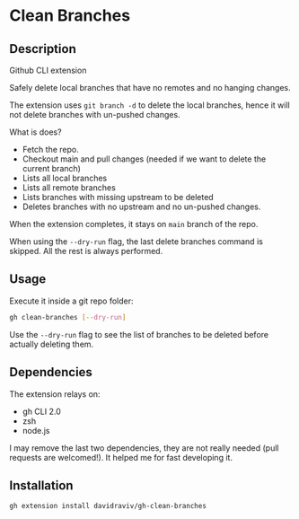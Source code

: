 # Clean Branches
## Description
Github CLI extension

Safely delete local branches that have no remotes and no hanging changes.

The extension uses `git branch -d` to delete the local branches, hence it will not delete branches with un-pushed changes.

What is does?
- Fetch the repo.
- Checkout main and pull changes (needed if we want to delete the current branch)
- Lists all local branches
- Lists all remote branches
- Lists branches with missing upstream to be deleted
- Deletes branches with no upstream and no un-pushed changes.

When the extension completes, it stays on `main` branch of the repo.

When using the `--dry-run` flag, the last delete branches command is skipped. All the rest is always performed.
## Usage
Execute it inside a git repo folder:
```bash
gh clean-branches [--dry-run]
```
Use the `--dry-run` flag to see the list of branches to be deleted before actually deleting them.

## Dependencies
The extension relays on:
- gh CLI 2.0
- zsh
- node.js

I may remove the last two dependencies, they are not really needed (pull requests are welcomed!). It helped me for fast developing it.

## Installation
```bash
gh extension install davidraviv/gh-clean-branches
```
